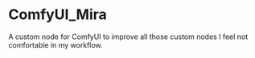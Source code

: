 # ComfyUI_Mira
A custom node for ComfyUI to improve all those custom nodes I feel not comfortable in my workflow.
